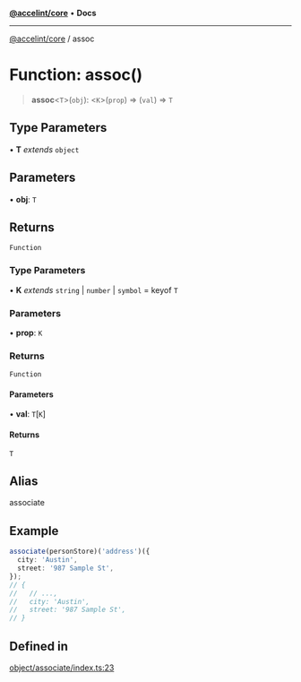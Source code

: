 [**@accelint/core**](../README.md) • **Docs**

***

[@accelint/core](../README.md) / assoc

# Function: assoc()

> **assoc**\<`T`\>(`obj`): \<`K`\>(`prop`) => (`val`) => `T`

## Type Parameters

• **T** *extends* `object`

## Parameters

• **obj**: `T`

## Returns

`Function`

### Type Parameters

• **K** *extends* `string` \| `number` \| `symbol` = keyof `T`

### Parameters

• **prop**: `K`

### Returns

`Function`

#### Parameters

• **val**: `T`\[`K`\]

#### Returns

`T`

## Alias

associate

## Example

```ts
associate(personStore)('address')({
  city: 'Austin',
  street: '987 Sample St',
});
// {
//   // ...,
//   city: 'Austin',
//   street: '987 Sample St',
// }
```

## Defined in

[object/associate/index.ts:23](https://github.com/gohypergiant/standard-toolkit/blob/424b88fd48a5bcc02ed99ee27fd64cd73349aa30/packages/core/src/object/associate/index.ts#L23)
